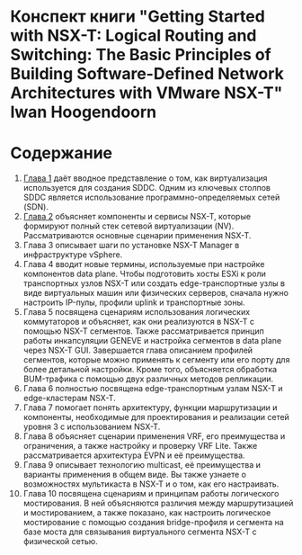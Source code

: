 # Конспект книги "Getting Started with NSX-T: Logical Routing and Switching: The Basic Principles of Building Software-Defined Network Architectures with VMware NSX-T" Iwan Hoogendoorn

# Содержание

1. [Глава 1](Chapter_1/README.md) даёт вводное представление о том, как виртуализация используется для создания SDDC. Одним из ключевых столпов SDDC является использование программно-определяемых сетей (SDN).
1. [Глава 2](Chapter_2/README.md) объясняет компоненты и сервисы NSX-T, которые формируют полный стек сетевой виртуализации (NV). Рассматриваются основные сценарии применения NSX-T.
1. Глава 3 описывает шаги по установке NSX-T Manager в инфраструктуре vSphere.
1. Глава 4 вводит новые термины, используемые при настройке компонентов data plane. Чтобы подготовить хосты ESXi к роли транспортных узлов NSX-T или создать edge-транспортные узлы в виде виртуальных машин или физических серверов, сначала нужно настроить IP-пулы, профили uplink и транспортные зоны.
1. Глава 5 посвящена сценариям использования логических коммутаторов и объясняет, как они реализуются в NSX-T с помощью NSX-T сегментов. Также рассматривается принцип работы инкапсуляции GENEVE и настройка сегментов в data plane через NSX-T GUI. Завершается глава описанием профилей сегментов, которые можно применять к сегменту или его порту для более детальной настройки. Кроме того, объясняется обработка BUM-трафика с помощью двух различных методов репликации.
1. Глава 6 полностью посвящена edge-транспортным узлам NSX-T и edge-кластерам NSX-T.
1. Глава 7 помогает понять архитектуру, функции маршрутизации и компоненты, необходимые для проектирования и реализации сетей уровня 3 с использованием NSX-T.
1. Глава 8 объясняет сценарии применения VRF, его преимущества и ограничения, а также настройку и проверку VRF Lite. Также рассматривается архитектура EVPN и её преимущества.
1. Глава 9 описывает технологию multicast, её преимущества и варианты применения в общем виде. Вы также узнаете о возможностях мультикаста в NSX-T и о том, как его настраивать.
1. Глава 10 посвящена сценариям и принципам работы логического мостирования. В ней объясняются различия между маршрутизацией и мостированием, а также показано, как настроить логическое мостирование с помощью создания bridge-профиля и сегмента на базе моста для связывания виртуального сегмента NSX-T с физической сетью.
